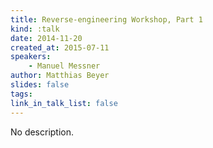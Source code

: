 ```yaml
---
title: Reverse-engineering Workshop, Part 1
kind: :talk
date: 2014-11-20
created_at: 2015-07-11
speakers:
    - Manuel Messner
author: Matthias Beyer
slides: false
tags:
link_in_talk_list: false
---
```


No description.
